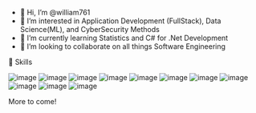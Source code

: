 - 👋 Hi, I’m @william761
- 👀 I’m interested in Application Development (FullStack), Data Science(ML), and CyberSecurity Methods
- 🌱 I’m currently learning Statistics and C# for .Net Development
- 💞️ I’m looking to collaborate on all things Software Engineering



💼 Skills

![image](https://user-images.githubusercontent.com/105815071/169897317-d25f3cdd-0d9c-40fd-8b86-99f15d54843b.png) ![image](https://user-images.githubusercontent.com/105815071/169897340-649e3345-9e3b-4d48-8678-ccb0e017f572.png)
![image](https://user-images.githubusercontent.com/105815071/169897365-bcf4d510-f1ad-412c-84cf-b3fea35eb8bd.png) ![image](https://user-images.githubusercontent.com/105815071/169897769-ca3885c8-e5c8-4fe6-9e22-9a14623d8490.png)
![image](https://user-images.githubusercontent.com/105815071/169897392-1cbc57f6-33a8-49ac-b02f-ee50991b011e.png)
![image](https://user-images.githubusercontent.com/105815071/169897437-66871988-bc38-4160-9376-6926d9953723.png) ![image](https://user-images.githubusercontent.com/105815071/169897462-054c3fb9-41b5-424b-9907-1aec63b9eb23.png)
![image](https://user-images.githubusercontent.com/105815071/169897487-f63bd40c-9d80-4ea0-86dd-7ef0be1d797e.png) ![image](https://user-images.githubusercontent.com/105815071/169897508-5bcbe31c-a9df-4b37-a333-2c2386ee878b.png)
![image](https://user-images.githubusercontent.com/105815071/169897534-638c7424-f222-45a9-a9d2-3efc8fc0cb05.png) ![image](https://user-images.githubusercontent.com/105815071/169897605-4447f7ac-37ee-40ba-8723-ed6d19f92268.png)



More to come!


